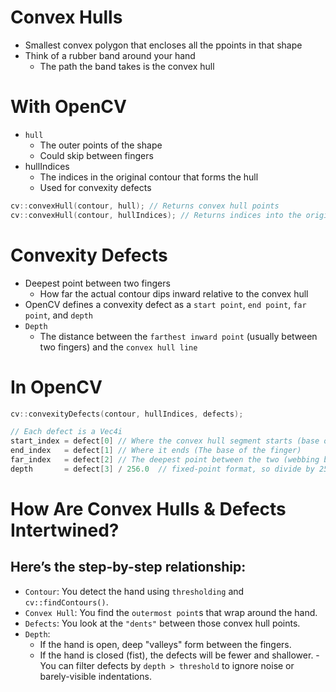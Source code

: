# Convex Hulls
- Smallest convex polygon that encloses all the ppoints in that shape 
- Think of a rubber band around your hand
    - The path the band takes is the convex hull

# With OpenCV
- `hull`
    - The outer points of the shape 
    - Could skip between fingers 
- hullIndices 
    - The indices in the original contour that forms the hull 
    - Used for convexity defects
```cpp
cv::convexHull(contour, hull); // Returns convex hull points
cv::convexHull(contour, hullIndices); // Returns indices into the original contour
```

# Convexity Defects 
- Deepest point between two fingers 
    - How far the actual contour dips inward relative to the convex hull
- OpenCV defines a convexity defect as a `start point`, `end point`, `far point`, and `depth` 
- `Depth` 
    - The distance between the `farthest inward point` (usually between two fingers) and the `convex hull line`

# In OpenCV
```cpp
cv::convexityDefects(contour, hullIndices, defects);

// Each defect is a Vec4i
start_index = defect[0] // Where the convex hull segment starts (base of one finger)
end_index   = defect[1] // Where it ends (The base of the finger)
far_index   = defect[2] // The deepest point between the two (webbing between fingers)
depth       = defect[3] / 256.0  // fixed-point format, so divide by 256

```

# How Are Convex Hulls & Defects Intertwined?
## Here’s the step-by-step relationship:

- `Contour`: You detect the hand using `thresholding` and `cv::findContours()`.
- `Convex Hull`: You find the `outermost point`s that wrap around the hand.
- `Defects`: You look at the `"dents"` between those convex hull points.
- `Depth`:
  -  If the hand is open, deep "valleys" form between the fingers.
    - If the hand is closed (fist), the defects will be fewer and shallower.
  -You can filter defects by `depth > threshold` to ignore noise or barely-visible indentations.